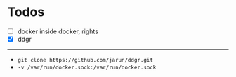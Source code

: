 # Todos

- [ ] docker inside docker, rights
- [x] ddgr

---

* `git clone https://github.com/jarun/ddgr.git`
* `-v /var/run/docker.sock:/var/run/docker.sock`

